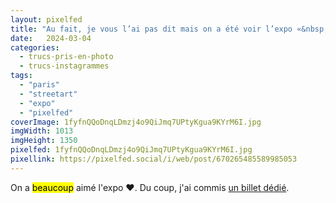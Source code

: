 ```yaml
---
layout: pixelfed
title: "Au fait, je vous l’ai pas dit mais on a été voir l’expo «&nbsp;Seth se la joue&nbsp;» au Musée en herbe, et c’était très TRÈS bien 👍"
date:   2024-03-04
categories: 
  - trucs-pris-en-photo
  - trucs-instagrammes
tags: 
  - "paris"
  - "streetart"
  - "expo"
  - "pixelfed"
coverImage: 1fyfnQQoDnqLDmzj4o9QiJmq7UPtyKgua9KYrM6I.jpg
imgWidth: 1013
imgHeight: 1350
pixelfed: 1fyfnQQoDnqLDmzj4o9QiJmq7UPtyKgua9KYrM6I.jpg
pixellink: https://pixelfed.social/i/web/post/670265485589985053
---
```


On a <mark>beaucoup</mark> aimé l'expo <span role="img" aria-hidden=true>❤️</span>. Du coup, j'ai commis <a href="/2024/02/seth-se-la-joue/">un billet dédié</a>.